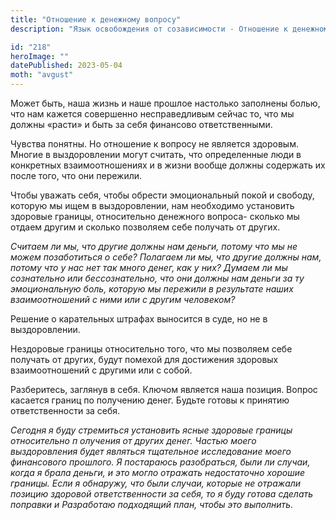 ```yaml
---
title: "Отношение к денежному вопросу"
description: "Язык освобождения от созависимости - Отношение к денежному вопросу"

id: "218"
heroImage: ""
datePublished: 2023-05-04
moth: "avgust"
---
```


Может быть, наша жизнь и наше прошлое настолько заполнены болью, что нам
кажется совершенно несправедливым сейчас то, что мы должны «расти» и быть за
себя финансово ответственными.

Чувства понятны. Но отношение к вопросу не является здоровым. Многие в
выздоровлении могут считать, что определенные люди в конкретных
взаимоотношениях и в жизни вообще должны содержать их после того, что они
пережили.

Чтобы уважать себя, чтобы обрести эмоциональный покой и свободу, которую мы
ищем в выздоровлении, нам необходимо установить здоровые границы, относительно
денежного вопроса- сколько мы отдаем другим и сколько позволяем себе получать
от других.

_Считаем ли мы, что другие должны нам деньги, потому что мы не можем
позаботиться о себе? Полагаем ли мы, что_ _другие должны нам, потому что у нас
нет так много денег, как у них? Думаем ли мы сознательно или бессознательно,_
_что они должны нам деньги за ту эмоциональную боль, которую мы пережили в
результате наших взаимоотношений с_ _ними или с другим человеком?_

Решение о карательных штрафах выносится в суде, но не в выздоровлении.

Нездоровые границы относительно того, что мы позволяем себе получать от
других, будут помехой для достижения здоровых взаимоотношений с другими или с
собой.

Разберитесь, заглянув в себя. Ключом является наша позиция. Вопрос касается
границ по получению денег. Будьте готовы к принятию ответственности за себя.

_Сегодня_ _я_ _буду_ _стремиться_ _установить_ _ясные_ _здоровые_ _границы_
_относительно_ _п_ _олучения_ _от_ _других_ _денег._ _Частью_ _моего_
_выздоровления_ _будет_ _являться_ _тщательное_ _исследование_ _моего_
_финансового_ _прошлого._ _Я_ _постараюсь_ _разобраться,_ _были_ _ли_
_случаи,_ _когда_ _я_ _брала_ _деньги,_ _и_ _это_ _могло_ _отражать_
_недостаточно_ _хорошие_ _границы._ _Если_ _я_ _обнаружу,_ _что_ _были_
_случаи,_ _которые_ _не_ _отражали_ _позицию_ _здоровой_ _ответственности_
_за_ _себя,_ _то_ _я_ _буду_ _готова_ _сделать_ _поправки_ _и_ _Разработаю_
_подходящий_ _план,_ _чтобы_ _это_ _выполнить._
